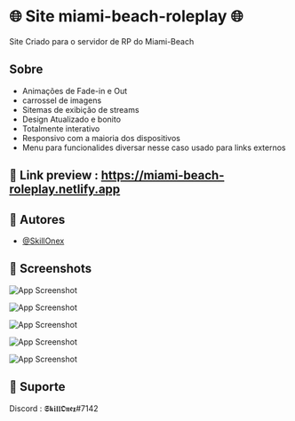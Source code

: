 # 🌐 Site miami-beach-roleplay 🌐

Site Criado para o servidor de RP do Miami-Beach

## Sobre

- Animações de Fade-in e Out
- carrossel de imagens 
- Sitemas de exibição de streams 
- Design Atualizado e bonito 
- Totalmente interativo 
- Responsivo com a maioria dos dispositivos 
- Menu para funcionalides diversar nesse caso usado para links externos


## 🔗 Link preview : https://miami-beach-roleplay.netlify.app

## 🔵 Autores

- [@SkillOnex](https://github.com/SkillOnex)



## 🔵 Screenshots  


![App Screenshot](https://cdn.discordapp.com/attachments/931969872278200350/1004086083589517313/unknown.png)

![App Screenshot](https://cdn.discordapp.com/attachments/931969872278200350/1004086111905263696/unknown.png)

![App Screenshot](https://cdn.discordapp.com/attachments/931969872278200350/1004086220290265209/unknown.png)

![App Screenshot](https://cdn.discordapp.com/attachments/931969872278200350/1004086294768517150/unknown.png)

![App Screenshot](https://cdn.discordapp.com/attachments/931969872278200350/1004086328931123271/unknown.png)




## 🔵 Suporte

Discord : 𝕾𝖐𝖎𝖑𝖑𝕺𝖓𝖊𝖝#7142
